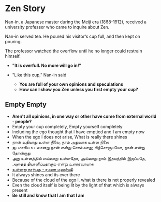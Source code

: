# Zen Story

Nan-in, a Japanese master during the Meiji era (1868-1912), received a university professor who came to inquire about Zen.

Nan-in served tea. He poured his visitor's cup full, and then kept on pouring.

The professor watched the overflow until he no longer could restrain himself.
* **"It is overfull. No more will go in!"**

* "Like this cup," Nan-in said
  * **You are full of your own opinions and speculations**
  * **How can I show you Zen unless you first empty your cup?**

## Empty Empty

* **Aren't all opinions, in one way or other have come from external world - people?**
* Empty your cup completely, Empty yourself completely
* Including the ego thought that I have emptied and I am empty now
* When the ego I does not arise, What is really there shines
* நான் உதியாது உள்ள நிலை, நாம் அதுவாக உள்ள நிலை
* ஜடமாகிய உடலானது நான் என்று சொல்லாது; சித்சொரூபமோ, நான் என்று தோன்றாது
* அது உள்ளத்தில் எவ்வாறு உள்ளதோ, அவ்வாறு நாம் இதயத்தில் இருப்பதே, அதைத் தியானிப்பதாகும் என்று உணர்வாயாக
* [உள்ளது நாற்பது - ரமண மஹர்ஷி](http://www.sriramana.org/tamilparayana/songsone.php?dayno=2&sonsubtno=2&men=1)
* It always shines and its ever there
* Because of the cloud of the ego I, what is there is not properly revealed
* Even the cloud itself is being lit by the light of that which is always present
* **Be still and know that I am that I am**

